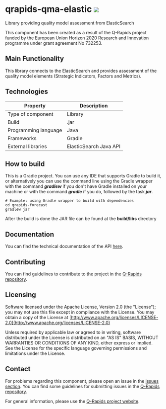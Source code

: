 # qrapids-qma-elastic ![](https://img.shields.io/badge/License-Apache2.0-blue.svg)
Library providing quality model assessment from ElasticSearch

This component has been created as a result of the Q-Rapids project funded by the European Union Horizon 2020 Research and Innovation programme under grant agreement No 732253.

## Main Functionality
This library connects to the ElasticSearch and provides assessment of the quality model elements (Strategic Indicators, Factors and Metrics).

## Technologies
|Property|Description|
| -------------------- | -----------------------|
| Type of component    | Library                |
| Build                | .jar                   |
| Programming language | Java                   |
| Frameworks           | Gradle                 |
| External libraries   | ElasticSearch Java API |

## How to build
This is a Gradle project. You can use any IDE that supports Gradle to build it, or alternatively you can use the command line using the Gradle wrapper with the command *__gradlew__* if you don't have Gradle installed on your machine or with the command *__gradle__* if you do, followed by the task *__jar__*.

```
# Example: using Gradle wrapper to build with dependencies
cd qrapids-forecast
gradlew jar
```
After the build is done the JAR file can be found at the __build/libs__ directory

## Documentation
You can find the technical documentation of the API [here](https://q-rapids.github.io/qrapids-qma-elastic).

## Contributing
You can find guidelines to contribute to the project in the [Q-Rapids repository](https://github.com/q-rapids/q-rapids/blob/master/CONTRIBUTING.md).

## Licensing
Software licensed under the Apache License, Version 2.0 (the "License"); you may not use this file except in compliance with the License. You may obtain a copy of the License at [http://www.apache.org/licenses/LICENSE-2.0](http://www.apache.org/licenses/LICENSE-2.0)
 
Unless required by applicable law or agreed to in writing, software distributed under the License is distributed on an "AS IS" BASIS,
WITHOUT WARRANTIES OR CONDITIONS OF ANY KIND, either express or implied. See the License for the specific language governing permissions and limitations under the License.

## Contact
For problems regarding this component, please open an issue in the [issues section](https://github.com/q-rapids/qrapids-qma-elastic/issues). You can find some guidelines for submitting issues in the [Q-Rapids repository](https://github.com/q-rapids/q-rapids/blob/master/CONTRIBUTING.md).

For general information, please use the [Q-Rapids project website](http://www.q-rapids.eu/contact).
